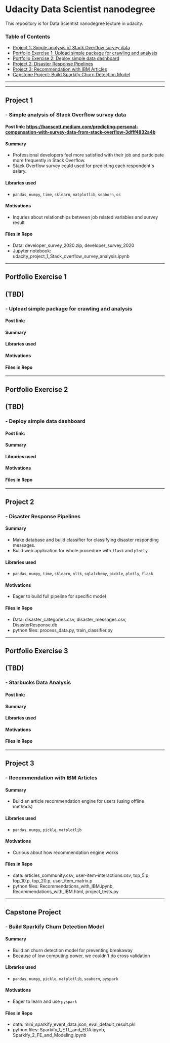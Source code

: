 # Udacity Data Scientist nanodegree

This repository is for Data Scientist nanodegree lecture in udacity.

### Table of Contents

- [Project 1: Simple analysis of Stack Overflow survey data](#project-1)
- [Portfolio Exercise 1: Upload simple package for crawling and analysis](#portfolio-exercise-1)
- [Portfolio Exercise 2: Deploy simple data dashboard](#portfolio-exercise-2)
- [Project 2: Disaster Response Pipelines](#project-2)
- [Project 3: Recommendation with IBM Articles](#project-3)
- [Capstone Project: Build Sparkify Churn Detection Model](#capstone-project)

---
---

## Project 1
### - Simple analysis of Stack Overflow survey data
#### Post link: https://baescott.medium.com/predicting-personal-compensation-with-survey-data-from-stack-overflow-3dfff4832a4b
#### Summary
  - Professional developers feel more satisfied with their job and participate more frequently in Stack Overflow.
  - Stack Overflow survey could used for predicting each respondent's salary.
#### Libraries used
  - `pandas`, `numpy`, `time`, `sklearn`, `matplotlib`, `seaborn`, `os`
#### Motivations
  - Inquries about relationships between job related variables and survey result
#### Files in Repo
  - Data: developer_survey_2020.zip, developer_survey_2020
  - Jupyter notebook: udacity_project_1_Stack_overflow_survey_analysis.ipynb

---

## Portfolio Exercise 1 
## (TBD)
### - Upload simple package for crawling and analysis
#### Post link: 
#### Summary
#### Libraries used
#### Motivations
#### Files in Repo

---

## Portfolio Exercise 2
## (TBD)
### - Deploy simple data dashboard
#### Post link: 
#### Summary
#### Libraries used
#### Motivations
#### Files in Repo

---

## Project 2
### - Disaster Response Pipelines
#### Summary
  - Make database and build classifier for classifying disaster responding messages.
  - Build web application for whole procedure with `flask` and `plotly`
#### Libraries used
  - `pandas`, `numpy`, `time`, `sklearn`, `nltk`, `sqlalchemy`, `pickle`, `plotly`, `flask`
#### Motivations
  - Eager to build full pipeline for specific model
#### Files in Repo
  - Data: disaster_categories.csv, disaster_messages.csv, DisasterResponse.db
  - python files: process_data.py, train_classifier.py

---

## Portfolio Exercise 3
## (TBD)
### - Starbucks Data Analysis
#### Post link: 
#### Summary
#### Libraries used
#### Motivations
#### Files in Repo

---

## Project 3
### - Recommendation with IBM Articles
#### Summary
  - Build an article recommendation engine for users (using offline methods)
#### Libraries used
  - `pandas`, `numpy`, `pickle`, `matplotlib`
#### Motivations
  - Curious about how recommendation engine works
#### Files in Repo
  - data: articles_community.csv, user-item-interactions.csv, top_5.p, top_10.p, top_20.p, user_item_matrix.p
  - python files: Recommendations_with_IBM.ipynb, Recommendations_with_IBM.html, project_tests.py

---

## Capstone Project
### - Build Sparkify Churn Detection Model
#### Summary
- Build an churn detection model for preventing breakaway
- Because of low computing power, we couldn't do cross validation
#### Libraries used
- `pandas`, `numpy`, `pickle`, `matplotlib`, `seaborn`, `pyspark`
#### Motivations
- Eager to learn and use `pyspark`
#### Files in Repo
- data: mini_sparkify_event_data.json, eval_default_result.pkl
- python files: Sparkify_1_ETL_and_EDA.ipynb, Sparkify_2_FE_and_Modeling.ipynb
